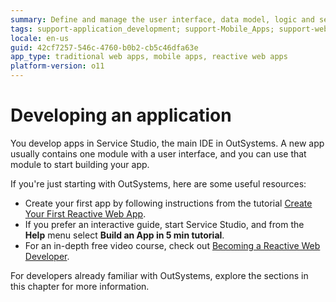 ```yaml
---
summary: Define and manage the user interface, data model, logic and security of your OutSystems applications.
tags: support-application_development; support-Mobile_Apps; support-webapps; support-webapps-overview
locale: en-us
guid: 42cf7257-546c-4760-b0b2-cb5c46dfa63e
app_type: traditional web apps, mobile apps, reactive web apps
platform-version: o11
---
```


# Developing an application

You develop apps in Service Studio, the main IDE in OutSystems. A new app usually contains one module with a user interface, and you can use that module to start building your app.

If you're just starting with OutSystems, here are some useful resources:

* Create your first app by following instructions from the tutorial [Create Your First Reactive Web App](../getting-started/create-reactive-web.md).
* If you prefer an interactive guide, start Service Studio, and from the **Help** menu select **Build an App in 5 min tutorial**.
* For an in-depth free video course, check out [Becoming a Reactive Web Developer](https://www.outsystems.com/learn/paths/18/becoming-a-reactive-web-developer/).

For developers already familiar with OutSystems, explore the sections in this chapter for more information.
